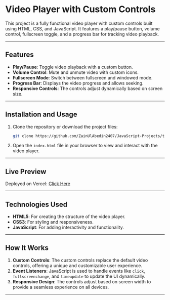 # Video Player with Custom Controls

This project is a fully functional video player with custom controls built using HTML, CSS, and JavaScript. It features a play/pause button, volume control, fullscreen toggle, and a progress bar for tracking video playback.

---

## Features

- **Play/Pause**: Toggle video playback with a custom button.
- **Volume Control**: Mute and unmute video with custom icons.
- **Fullscreen Mode**: Switch between fullscreen and windowed mode.
- **Progress Bar**: Displays the video progress and allows seeking.
- **Responsive Controls**: The controls adjust dynamically based on screen size.

---

## Installation and Usage

1. Clone the repository or download the project files:
   ```bash
   git clone https://github.com/ZainUlAbedin2407/JavaScript-Projects/tree/main/Pause-And-Play-Video
   ```

2. Open the `index.html` file in your browser to view and interact with the video player.

---

## Live Preview

Deployed on Vercel: [Click Here](https://pause-and-play.vercel.app/)

---

## Technologies Used

- **HTML5**: For creating the structure of the video player.
- **CSS3**: For styling and responsiveness.
- **JavaScript**: For adding interactivity and functionality.

---

## How It Works

1. **Custom Controls**: The custom controls replace the default video controls, offering a unique and customizable user experience.
2. **Event Listeners**: JavaScript is used to handle events like `click`, `fullscreenchange`, and `timeupdate` to update the UI dynamically.
3. **Responsive Design**: The controls adjust based on screen width to provide a seamless experience on all devices.

---